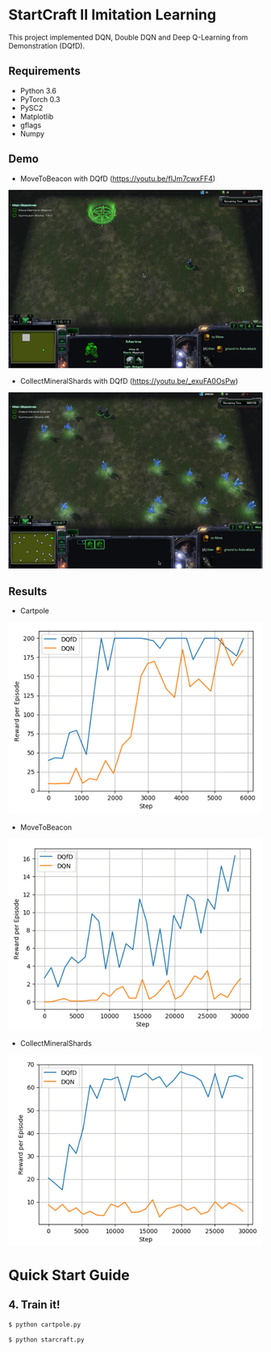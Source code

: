 # StartCraft II Imitation Learning
This project implemented DQN, Double DQN and Deep Q-Learning from Demonstration (DQfD).
## Requirements
* Python 3.6
* PyTorch 0.3
* PySC2
* Matplotlib
* gflags
* Numpy

## Demo
- MoveToBeacon with DQfD (https://youtu.be/flJm7cwxFF4)

[![Project demo](pictures/beacon_demo.png)](https://youtu.be/flJm7cwxFF4)

- CollectMineralShards with DQfD (https://youtu.be/_exuFA0OsPw)

[![Project demo](pictures/mineral_demo.png)](https://youtu.be/_exuFA0OsPw)

## Results
- Cartpole

![](pictures/cartpole.png)<!-- .element width="10" -->

- MoveToBeacon

![](pictures/beacon.png)

- CollectMineralShards

![](pictures/mineral.png)


# Quick Start Guide

## 4. Train it!
```shell
$ python cartpole.py
```


```shell
$ python starcraft.py
```

